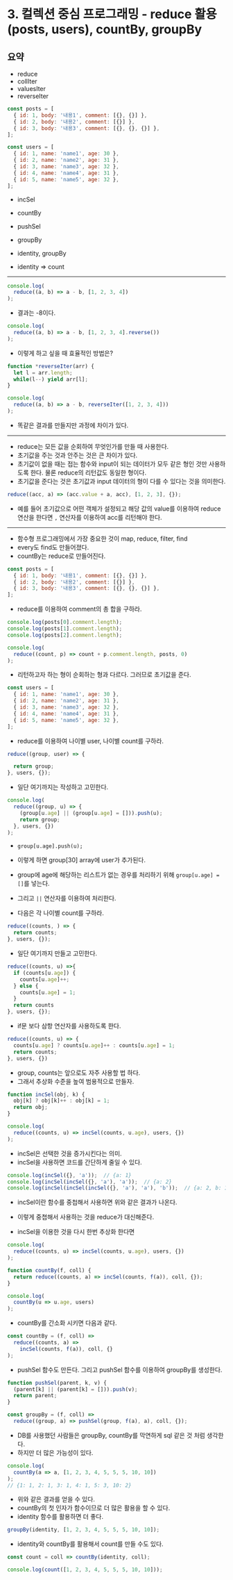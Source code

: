 # 3. 컬렉션 중심 프로그래밍 - reduce 활용(posts, users), countBy, groupBy

## 요약

- reduce
- collIter
- valuesIter
- reverseIter

```js
const posts = [
  { id: 1, body: '내용1', comment: [{}, {}] },
  { id: 2, body: '내용2', comment: [{}] },
  { id: 3, body: '내용3', comment: [{}, {}, {}] },
];

const users = [
  { id: 1, name: 'name1', age: 30 },
  { id: 2, name: 'name2', age: 31 },
  { id: 3, name: 'name3', age: 32 },
  { id: 4, name: 'name4', age: 31 },
  { id: 5, name: 'name5', age: 32 },
];
```

- incSel
- countBy

- pushSel
- groupBy

- identity, groupBy
- identity => count

----

```js
console.log(
  reduce((a, b) => a - b, [1, 2, 3, 4])
);
```

- 결과는 -8이다.

```js
console.log(
  reduce((a, b) => a - b, [1, 2, 3, 4].reverse())
);
```

- 이렇게 하고 싶을 때 효율적인 방법은?

```js
function *reverseIter(arr) {
  let l = arr.length;
  while(l--) yield arr[l];
}

console.log(
  reduce((a, b) => a - b, reverseIter([1, 2, 3, 4]))
);
```

- 똑같은 결과를 만들지만 과정에 차이가 있다.

----

- reduce는 모든 값을 순회하여 무엇인가를 만들 때 사용한다.
- 초기값을 주는 것과 안주는 것은 큰 차이가 있다.
- 초기값이 없을 때는 접는 함수와 input이 되는 데이터가 모두 같은 형인 것만 사용하도록 한다. 물론 reduce의 리턴값도 동일한 형이다.
- 초기값을 준다는 것은 초기값과 input 데이터의 형이 다를 수 있다는 것을 의미한다.

```js
reduce((acc, a) => (acc.value + a, acc), [1, 2, 3], {});
```

- 예를 들어 초기값으로 어떤 객체가 설정되고 해당 값의 value를 이용하여 reduce 연산을 한다면 `,` 연산자를 이용하여 acc를 리턴해야 한다.

----

- 함수형 프로그래밍에서 가장 중요한 것이 map, reduce, filter, find
- every도 find도 만들어졌다.
- countBy는 reduce로 만들어진다.

```js
const posts = [
  { id: 1, body: '내용1', comment: [{}, {}] },
  { id: 2, body: '내용2', comment: [{}] },
  { id: 3, body: '내용3', comment: [{}, {}, {}] },
];
```

- reduce를 이용하여 comment의 총 합을 구하라.

```js
console.log(posts[0].comment.length);
console.log(posts[1].comment.length);
console.log(posts[2].comment.length);

console.log(
  reduce((count, p) => count + p.comment.length, posts, 0)
);
```

- 리턴하고자 하는 형이 순회하는 형과 다르다. 그러므로 초기값을 준다.

```js
const users = [
  { id: 1, name: 'name1', age: 30 },
  { id: 2, name: 'name2', age: 31 },
  { id: 3, name: 'name3', age: 32 },
  { id: 4, name: 'name4', age: 31 },
  { id: 5, name: 'name5', age: 32 },
];
```

- reduce를 이용하여 나이별 user, 나이별 count를 구하라.

```js
reduce((group, user) => {

  return group;
}, users, {});
```

- 일단 여기까지는 작성하고 고민한다.

```js
console.log(
  reduce((group, u) => {
    (group[u.age] || (group[u.age] = [])).push(u);
    return group;
  }, users, {})
);
```

- `group[u.age].push(u);`
- 이렇게 하면 group[30] array에 user가 추가된다.
- group에 age에 해당하는 리스트가 없는 경우를 처리하기 위해 `group[u.age] = []`를 넣는다.
- 그리고 `||` 연산자를 이용하여 처리한다.

- 다음은 각 나이별 count를 구하라.

```js
reduce((counts, ) => {
  return counts;
}, users, {});
```

- 일단 여기까지 만들고 고민한다.

```js
reduce((counts, u) =>{
  if (counts[u.age]) {
    counts[u.age]++;
  } else {
    counts[u.age] = 1;
  }
  return counts
}, users, {});
```

- if문 보다 삼항 연산자를 사용하도록 한다.

```js
reduce((counts, u) => {
  counts[u.age] ? counts[u.age]++ : counts[u.age] = 1;
  return counts;
}, users, {})
```

- group, counts는 앞으로도 자주 사용할 법 하다.
- 그래서 추상화 수준을 높여 범용적으로 만들자.

```js
function incSel(obj, k) {
  obj[k] ? obj[k]++ : obj[k] = 1;
  return obj;
}

console.log(
  reduce((counts, u) => incSel(counts, u.age), users, {})
);
```

- incSel은 선택한 것을 증가시킨다는 의미.
- incSel을 사용하면 코드를 간단하게 줄일 수 있다.

```js
console.log(incSel({}, 'a'));  // {a: 1}
console.log(incSel(incSel({}, 'a'), 'a'));  // {a: 2}
console.log(incSel(incSel(incSel({}, 'a'), 'a'), 'b'));  // {a: 2, b: 1}
```

- incSel이란 함수를 중첩해서 사용하면 위와 같은 결과가 나온다.
- 이렇게 중쳡해서 사용하는 것을 reduce가 대신해준다.

- incSel을 이용한 것을 다시 한번 추상화 한다면

```js
console.log(
  reduce((counts, u) => incSel(counts, u.age), users, {})
);

function countBy(f, coll) {
  return reduce((counts, a) => incSel(counts, f(a)), coll, {});
}

console.log(
  countBy(u => u.age, users)
);
```

- countBy를 간소화 시키면 다음과 같다.

```js
const countBy = (f, coll) =>
  reduce((counts, a) =>
    incSel(counts, f(a)), coll, {}
);
```

- pushSel 함수도 만든다. 그리고 pushSel 함수를 이용하여 groupBy를 생성한다.

```js
function pushSel(parent, k, v) {
  (parent[k] || (parent[k] = [])).push(v);
  return parent;
}

const groupBy = (f, coll) =>
  reduce((group, a) => pushSel(group, f(a), a), coll, {});
```

- DB를 사용했던 사람들은 groupBy, countBy를 막연하게 sql 같은 것 처럼 생각한다.
- 하지만 더 많은 가능성이 있다.

```js
console.log(
  countBy(a => a, [1, 2, 3, 4, 5, 5, 5, 10, 10])
);
// {1: 1, 2: 1, 3: 1, 4: 1, 5: 3, 10: 2}
```

- 위와 같은 결과를 얻을 수 있다.
- countBy의 첫 인자가 함수이므로 더 많은 활용을 할 수 있다.
- identity 함수를 활용하면 더 좋다.

```js
groupBy(identity, [1, 2, 3, 4, 5, 5, 5, 10, 10]);
```

- identity와 countBy를 활용해서 count를 만들 수도 있다.

```js
const count = coll => countBy(identity, coll);

console.log(count([1, 2, 3, 4, 5, 5, 5, 10, 10]));
```
